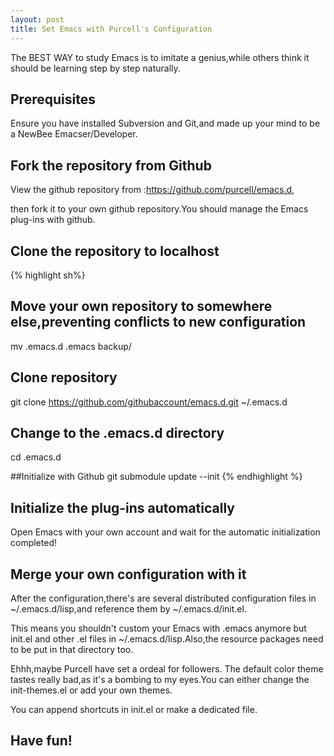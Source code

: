 ```yaml
---
layout: post
title: Set Emacs with Purcell's Configuration
---
```


<div class="message">
     The BEST WAY to study Emacs is to imitate a genius,while others think it should be learning step by step naturally.
</div>

## Prerequisites

Ensure you have installed Subversion and Git,and made up your mind to be a NewBee Emacser/Developer.

## Fork the repository from Github

View the github repository from :https://github.com/purcell/emacs.d,

then fork it to your own github repository.You should manage the Emacs plug-ins with github.

## Clone the repository to localhost

{% highlight sh%}

## Move your own repository to somewhere else,preventing conflicts to new configuration
mv .emacs.d .emacs backup/

## Clone repository
git clone https://github.com/githubaccount/emacs.d.git ~/.emacs.d

## Change to the .emacs.d directory
cd .emacs.d

##Initialize with Github
git submodule update --init
{% endhighlight %}

## Initialize the plug-ins automatically

Open Emacs with your own account and wait for the automatic initialization completed!

## Merge your own configuration with it

After the configuration,there's are several distributed configuration files in ~/.emacs.d/lisp,and reference them by ~/.emacs.d/init.el.

This means you shouldn't custom your Emacs with .emacs anymore but init.el and other .el files in ~/.emacs.d/lisp.Also,the resource packages need to be put in that directory too.

Ehhh,maybe Purcell have set a ordeal for followers. The default color theme tastes really bad,as it's a bombing to my eyes.You can either change the init-themes.el or add your own themes.

You can append shortcuts in init.el or make a dedicated file.

## Have fun!
